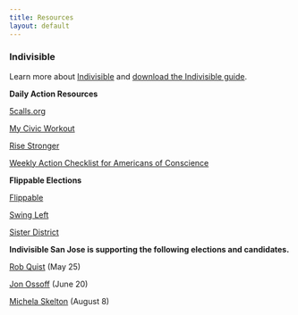 ```yaml
---
title: Resources
layout: default
---
```


### **Indivisible**

Learn more about [Indivisible](https://www.indivisibleguide.com/) and [download the Indivisible guide](https://www.indivisibleguide.com/guide/summary/).

**Daily Action Resources**

[5calls.org](https://5calls.org/)

[My Civic Workout](https://www.mycivicworkout.com/)

[Rise Stronger](https://www.risestronger.org/)

[Weekly Action Checklist for Americans of Conscience](https://jenniferhofmann.com/home/weekly-action-checklist-democrats-independents-republicans-conscience/)

**Flippable Elections**

[Flippable](https://www.flippable.org/)

[Swing Left](https://swingleft.org/)

[Sister District](https://www.sisterdistrict.com/)

**Indivisible San Jose is supporting the following elections and candidates.**

[Rob Quist](https://robquist.org/) (May 25)

[Jon Ossoff](https://electjon.com/) (June 20)

[Michela Skelton](http://www.michelaskelton.com/) (August 8)